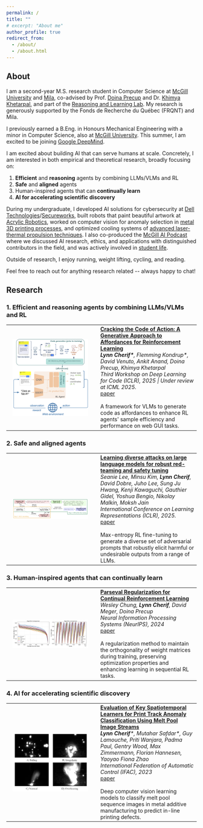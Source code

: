 ```yaml
---
permalink: /
title: ""
# excerpt: "About me"
author_profile: true
redirect_from: 
  - /about/
  - /about.html
---
```


## About 

I am a second-year M.S. research student in Computer Science at [McGill University](https://www.mcgill.ca) and [Mila](https://mila.quebec/en/), co-advised by Prof. [Doina Precup](https://cs.mcgill.ca/~dprecup/) and Dr. [Khimya Khetarpal](https://kkhetarpal.github.io), and part of the [Reasoning and Learning Lab](https://rl.cs.mcgill.ca). My research is generously supported by the Fonds de Recherche du Québec (FRQNT) and Mila. 

I previously earned a B.Eng. in Honours Mechanical Engineering with a minor in Computer Science, also at [McGill University](https://www.mcgill.ca). This summer, I am excited to be joining [Google DeepMind](https://deepmind.google).

I am excited about building AI that can serve humans at scale. Concretely, I am interested in both empirical and theoretical research, broadly focusing on:
1. **Efficient** and **reasoning** agents by combining LLMs/VLMs and RL 
3. **Safe** and **aligned** agents
4. Human-inspired agents that can **continually learn** 
5. **AI for accelerating scientific discovery**



During my undergraduate, I developed AI solutions for cybersecurity at [Dell Technologies](https://www.dell.com/en-ca)/[Secureworks](https://www.secureworks.com), built robots that paint beautiful artwork at [Acrylic Robotics](https://www.acrylicrobotics.ca), worked on computer vision for anomaly selection in [metal 3D printing processes](https://scholar.google.ca/citations?view_op=view_citation&hl=en&user=QfmZ_bEAAAAJ&citation_for_view=QfmZ_bEAAAAJ:9yKSN-GCB0IC), and optimized cooling systems of [advanced laser-thermal propulsion techniques](https://www.sciencedirect.com/science/article/abs/pii/S0094576521006305). I also co-produced the [McGill AI Podcast](https://www.buzzsprout.com/1832809) where we discussed AI research, ethics, and applications with distinguished contributors in the field, and was actively involved in [student life](https://lc-dev.github.io/files/lynn-cherif-cv.pdf).

Outside of research, I enjoy running, weight lifting, cycling, and reading.

Feel free to reach out for anything research related -- always happy to chat!

## Research
### 1. Efficient and reasoning agents by combining LLMs/VLMs and RL
<table style="width: 100%; border: none; border-collapse: collapse;">
  <tr style="border: none; vertical-align: middle;">
    <td style="width: 220px; border: none; text-align: center; vertical-align: middle;">
      <div style="display: flex; justify-content: center; align-items: center; height: 100%;">
        <img src="/_pages/CoGA.png" alt="Paper Teaser" style="width: 200px;">
      </div>
    </td>
    <td style="vertical-align: middle; padding-left: 15px; border: none;">
      <strong><a href="https://openreview.net/forum?id=8ECfBsjJKZ">Cracking the Code of Action: A Generative Approach to Affordances for Reinforcement Learning</a></strong><br>
      <em><strong>Lynn Cherif*</strong>, Flemming Kondrup*, David Venuto, Ankit Anand, Doina Precup, Khimya Khetarpal</em><br>
      <em>Third Workshop on Deep Learning for Code (ICLR), 2025 | Under review at ICML 2025.</em><br>
      <a href="https://openreview.net/forum?id=8ECfBsjJKZ">paper</a><br><br>
      A framework for VLMs to generate code as affordances to enhance RL agents' sample efficiency and performance on web GUI tasks.
    </td>
  </tr>
</table>

### 2. Safe and aligned agents
<table style="width: 100%; border: none; border-collapse: collapse;">
  <tr style="border: none; vertical-align: middle;">
    <td style="width: 220px; border: none; text-align: center; vertical-align: middle;">
      <div style="display: flex; justify-content: center; align-items: center; height: 100%;">
        <img src="/_pages/redteaming.png" alt="Paper Teaser" style="width: 200px;">
      </div>
    </td>
    <td style="vertical-align: middle; padding-left: 15px; border: none;">
      <strong><a href="https://arxiv.org/abs/2405.18540">Learning diverse attacks on large language models for robust red-teaming and safety tuning</a></strong><br>
      <em>Seanie Lee, Minsu Kim, <strong>Lynn Cherif</strong>, David Dobre, Juho Lee, Sung Ju Hwang, Kenji Kawaguchi, Gauthier Gidel, Yoshua Bengio, Nikolay Malkin, Moksh Jain</em><br>
      <em>International Conference on Learning Representations (ICLR), 2025.</em><br>
      <a href="https://arxiv.org/abs/2405.18540">paper</a><br><br>
      Max-entropy RL fine-tuning to generate a diverse set of adversarial prompts that robustly elicit harmful or undesirable outputs from a range of LLMs.
    </td>
  </tr>
</table>

### 3. Human-inspired agents that can continually learn
<table style="width: 100%; border: none; border-collapse: collapse;">
  <tr style="border: none; vertical-align: middle;">
    <td style="width: 220px; border: none; text-align: center; vertical-align: middle;">
      <div style="display: flex; justify-content: center; align-items: center; height: 100%;">
        <img src="/_pages/parseval.png" alt="Paper Teaser" style="width: 200px;">
      </div>
    </td>
    <td style="vertical-align: middle; padding-left: 15px; border: none;">
      <strong><a href="https://arxiv.org/abs/2412.07224">Parseval Regularization for Continual Reinforcement Learning</a></strong><br>
      <em>Wesley Chung, <strong>Lynn Cherif</strong>, David Meger, Doina Precup</em><br>
      <em>Neural Information Processing Systems (NeurIPS), 2024</em><br>
      <a href="https://arxiv.org/abs/2412.07224">paper</a><br><br>
      A regularization method to maintain the orthogonality of weight matrices during training, preserving optimization properties and enhancing learning in sequential RL tasks.
    </td>
  </tr>
</table>

### 4. AI for accelerating scientific discovery
<table style="width: 100%; border: none; border-collapse: collapse;">
  <tr style="border: none; vertical-align: middle;">
    <td style="width: 220px; border: none; text-align: center; vertical-align: middle;">
      <div style="display: flex; justify-content: center; align-items: center; height: 100%;">
        <img src="/_pages/pbf.png" alt="Paper Teaser" style="width: 200px;">
      </div>
    </td>
    <td style="vertical-align: middle; padding-left: 15px; border: none;">
      <strong><a href="https://arxiv.org/pdf/2308.14861">Evaluation of Key Spatiotemporal Learners for Print Track Anomaly Classification Using Melt Pool Image Streams</a></strong><br>
      <em><strong>Lynn Cherif</strong>*, Mutahar Safdar*, Guy Lamouche, Priti Wanjara, Padma Paul, Gentry Wood, Max Zimmermann, Florian Hannesen, Yaoyao Fiona Zhao</em><br>
      <em>International Federation of Automatic Control (IFAC), 2023</em><br>
      <a href="https://arxiv.org/abs/2412.07224">paper</a><br><br>
      Deep computer vision learning models to classify melt pool sequence images in metal additive manufacturing to predict in-line printing defects.
    </td>
  </tr>
</table>



